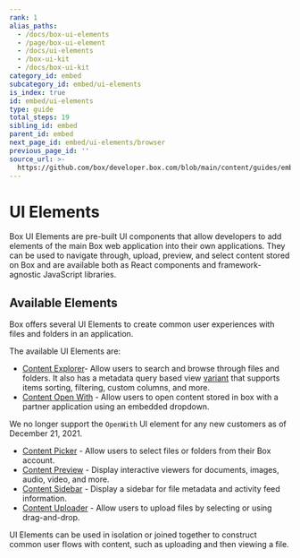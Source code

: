 ```yaml
---
rank: 1
alias_paths:
  - /docs/box-ui-elements
  - /page/box-ui-element
  - /docs/ui-elements
  - /box-ui-kit
  - /docs/box-ui-kit
category_id: embed
subcategory_id: embed/ui-elements
is_index: true
id: embed/ui-elements
type: guide
total_steps: 19
sibling_id: embed
parent_id: embed
next_page_id: embed/ui-elements/browser
previous_page_id: ''
source_url: >-
  https://github.com/box/developer.box.com/blob/main/content/guides/embed/ui-elements/index.md
---
```

# UI Elements

Box UI Elements are pre-built UI components that allow developers to add
elements of the main Box web application into their own applications. They can
be used to navigate through, upload, preview, and select content stored on Box
and are available both as React components and framework-agnostic JavaScript
libraries.

## Available Elements

Box offers several UI Elements to create common user experiences with files and
folders in an application.

The available UI Elements are:

* [Content Explorer][explorer]- Allow users to search and browse through files and folders. It also has a metadata query based view [variant][explorer-metadata] that supports items sorting, filtering, custom columns, and more.
* [Content Open With][openwith] - Allow users to open content stored in box with a partner application using an embedded dropdown.

<Message type='warning'>

We no longer support the `OpenWith` UI element for any new customers as of December 21, 2021.

</Message>

* [Content Picker][picker] - Allow users to select files or folders from their Box account.
* [Content Preview][preview] - Display interactive viewers for documents, images, audio, video, and more.
* [Content Sidebar][sidebar] - Display a sidebar for file metadata and activity feed information.
* [Content Uploader][uploader] - Allow users to upload files by selecting or using drag-and-drop.

UI Elements can be used in isolation or joined together to construct common user
flows with content, such as uploading and then viewing a file.

[explorer]: g://embed/ui-elements/explorer
[openwith]: g://embed/ui-elements/open-with
[picker]: g://embed/ui-elements/picker
[preview]: g://embed/ui-elements/preview
[sidebar]: g://embed/ui-elements/sidebar
[uploader]: g://embed/ui-elements/uploader
[explorer-metadata]: g://embed/ui-elements/explorer-metadata-v2